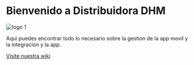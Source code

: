 # Bienvenido a Distribuidora DHM

![logo 1](https://github.com/DHM-DISTRIBUIDORA/.github/assets/7370358/ad4eedce-33ff-438c-ad35-18a109d9f0ef)

Aqui puedes encontrar todo lo necesario sobre la gestion de la app movil y la integracion y la app.

[Visite nuestra wiki](https://github.com/DHM-DISTRIBUIDORA/.github/wiki/)
